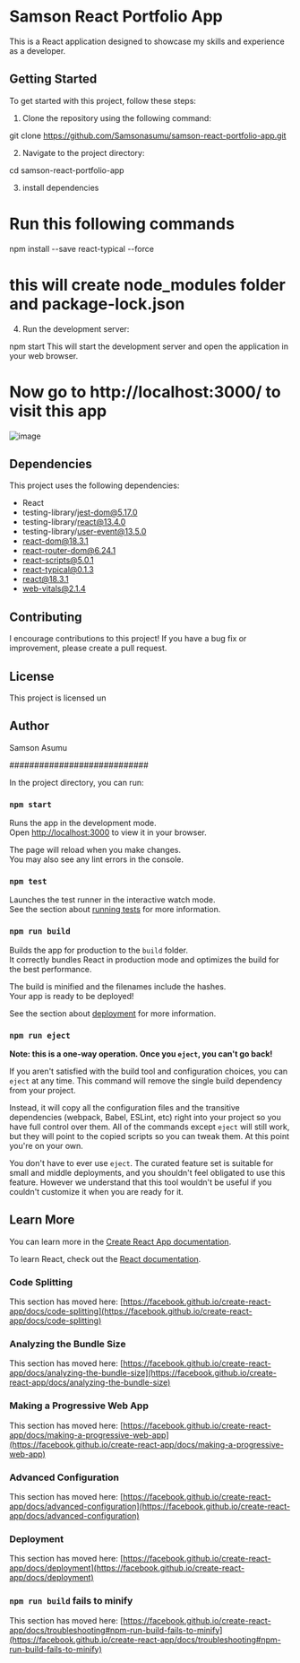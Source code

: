 
# Samson React Portfolio App

This is a React application designed to showcase my skills and experience as a developer.

## Getting Started

To get started with this project, follow these steps:

1. Clone the repository using the following command:

git clone https://github.com/Samsonasumu/samson-react-portfolio-app.git


2. Navigate to the project directory:

cd samson-react-portfolio-app

3. install dependencies
# Run this following commands
npm install --save react-typical --force

# this will create node_modules folder and package-lock.json

4. Run the development server:

npm start
This will start the development server and open the application in your web browser.

# Now go to http://localhost:3000/ to visit this app

![image](https://github.com/Samsonasumu/samson-react-portfolio-app/assets/99386103/9d97d14b-df79-48e0-8ba4-6037993bbe76)



## Dependencies

This project uses the following dependencies:

* React
* testing-library/jest-dom@5.17.0
* testing-library/react@13.4.0
* testing-library/user-event@13.5.0
* react-dom@18.3.1
* react-router-dom@6.24.1
* react-scripts@5.0.1
* react-typical@0.1.3
* react@18.3.1
* web-vitals@2.1.4


## Contributing

I encourage contributions to this project! If you have a bug fix or improvement, please create a pull request.

## License

This project is licensed un

## Author

 Samson Asumu

 
############################



In the project directory, you can run:

### `npm start`

Runs the app in the development mode.\
Open [http://localhost:3000](http://localhost:3000) to view it in your browser.

The page will reload when you make changes.\
You may also see any lint errors in the console.

### `npm test`

Launches the test runner in the interactive watch mode.\
See the section about [running tests](https://facebook.github.io/create-react-app/docs/running-tests) for more information.

### `npm run build`

Builds the app for production to the `build` folder.\
It correctly bundles React in production mode and optimizes the build for the best performance.

The build is minified and the filenames include the hashes.\
Your app is ready to be deployed!

See the section about [deployment](https://facebook.github.io/create-react-app/docs/deployment) for more information.

### `npm run eject`

**Note: this is a one-way operation. Once you `eject`, you can't go back!**

If you aren't satisfied with the build tool and configuration choices, you can `eject` at any time. This command will remove the single build dependency from your project.

Instead, it will copy all the configuration files and the transitive dependencies (webpack, Babel, ESLint, etc) right into your project so you have full control over them. All of the commands except `eject` will still work, but they will point to the copied scripts so you can tweak them. At this point you're on your own.

You don't have to ever use `eject`. The curated feature set is suitable for small and middle deployments, and you shouldn't feel obligated to use this feature. However we understand that this tool wouldn't be useful if you couldn't customize it when you are ready for it.

## Learn More

You can learn more in the [Create React App documentation](https://facebook.github.io/create-react-app/docs/getting-started).

To learn React, check out the [React documentation](https://reactjs.org/).

### Code Splitting

This section has moved here: [https://facebook.github.io/create-react-app/docs/code-splitting](https://facebook.github.io/create-react-app/docs/code-splitting)

### Analyzing the Bundle Size

This section has moved here: [https://facebook.github.io/create-react-app/docs/analyzing-the-bundle-size](https://facebook.github.io/create-react-app/docs/analyzing-the-bundle-size)

### Making a Progressive Web App

This section has moved here: [https://facebook.github.io/create-react-app/docs/making-a-progressive-web-app](https://facebook.github.io/create-react-app/docs/making-a-progressive-web-app)

### Advanced Configuration

This section has moved here: [https://facebook.github.io/create-react-app/docs/advanced-configuration](https://facebook.github.io/create-react-app/docs/advanced-configuration)

### Deployment

This section has moved here: [https://facebook.github.io/create-react-app/docs/deployment](https://facebook.github.io/create-react-app/docs/deployment)

### `npm run build` fails to minify

This section has moved here: [https://facebook.github.io/create-react-app/docs/troubleshooting#npm-run-build-fails-to-minify](https://facebook.github.io/create-react-app/docs/troubleshooting#npm-run-build-fails-to-minify)
